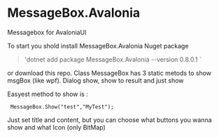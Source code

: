 # MessageBox.Avalonia

Messagebox for AvaloniaUI

To start you shold install MessageBox.Avalonia Nuget package 
>   'dotnet add package MessageBox.Avalonia --version 0.8.0.1 `

or download this repo.
Class MessageBox has 3 static metods to show msgBox (like wpf).
Dialog show, show to result and just show

Easyest method to show is :

` MessageBox.Show("test","MyTest");`

Just set title and content, but you can choose what buttons you wanna show and what Icon (only BitMap)


